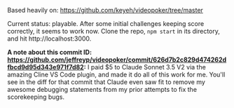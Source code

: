 Based heavily on: https://github.com/keyeh/videopoker/tree/master

Current status: playable. After some initial challenges keeping score correctly, it seems to work now. Clone the repo, `npm start` in its directory, and hit http://localhost:3000.

**A note about this commit ID: https://github.com/jeffreyp/videopoker/commit/626d7b2c829d474262dfbcd9d95d343e971f7d82:** I paid $5 to Claude Sonnet 3.5 V2 via the amazing Cline VS Code plugin, and made it do all of this work for me. You'll see in the diff for that commit that Claude even saw fit to remove my awesome debugging statements from my prior attempts to fix the scorekeeping bugs. 
